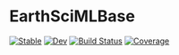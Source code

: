 # EarthSciMLBase

[![Stable](https://img.shields.io/badge/docs-stable-blue.svg)](https://EarthSciML.github.io/EarthSciMLBase.jl/stable)
[![Dev](https://img.shields.io/badge/docs-dev-blue.svg)](https://EarthSciML.github.io/EarthSciMLBase.jl/dev)
[![Build Status](https://github.com/EarthSciML/EarthSciMLBase.jl/actions/workflows/CI.yml/badge.svg?branch=main)](https://github.com/EarthSciML/EarthSciMLBase.jl/actions/workflows/CI.yml?query=branch%3Amain)
[![Coverage](https://codecov.io/gh/EarthSciML/EarthSciMLBase.jl/graph/badge.svg?token=XX3RNW5347)](https://codecov.io/gh/EarthSciML/EarthSciMLBase.jl)
